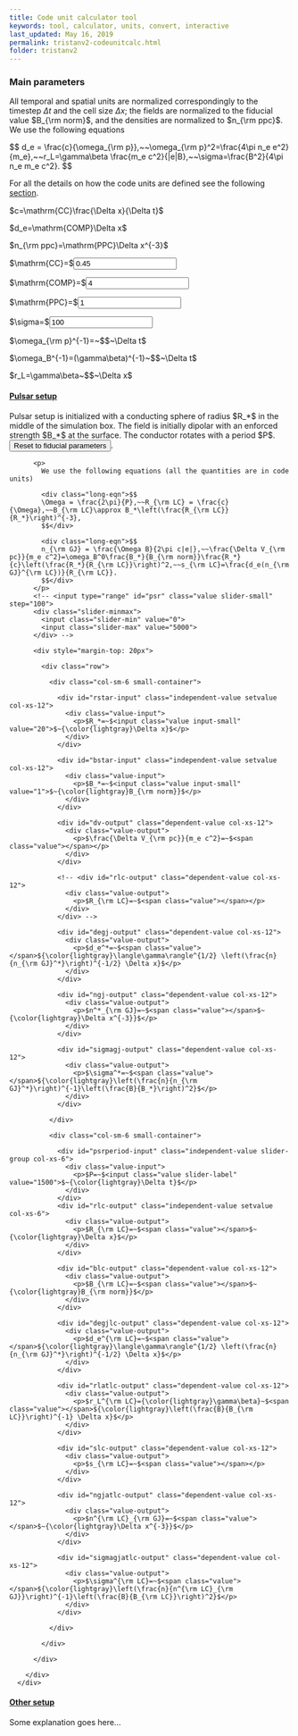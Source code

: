 ```yaml
---
title: Code unit calculator tool
keywords: tool, calculator, units, convert, interactive
last_updated: May 16, 2019
permalink: tristanv2-codeunitcalc.html
folder: tristanv2
---
```


### Main parameters

All temporal and spatial units are normalized correspondingly to the timestep $\Delta t$ and the cell size $\Delta x$; the fields are normalized to the fiducial value $B_{\rm norm}$, and the densities are normalized to $n_{\rm ppc}$. We use the following equations

<div class="long-eqn">$$
d_e = \frac{c}{\omega_{\rm p}},~~\omega_{\rm p}^2=\frac{4\pi n_e e^2}{m_e},~~r_L=\gamma\beta \frac{m_e c^2}{|e|B},~~\sigma=\frac{B^2}{4\pi n_e m_e c^2}.
$$</div>

For all the details on how the code units are defined see the following [section](tristanv2-sim-units.html).

<div>
  <div class="row justify-content-center" style="margin-top: 15px">
    <div class="col-sm-4">
      <div id="c-def" class="setvalue-group col-xs-12">
        <div class="value-input">
          <p>$c=\mathrm{CC}\frac{\Delta x}{\Delta t}$</p>
        </div>
      </div>
    </div>
    <div class="col-sm-4">
      <div id="de-def" class="setvalue-group col-xs-12">
        <div class="value-input">
          <p>$d_e=\mathrm{COMP}\Delta x$</p>
        </div>
      </div>
    </div>
    <div class="col-sm-4">
      <div id="nppc-def" class="independent-value setvalue-group col-xs-12">
        <div class="value-input">
          <p>$n_{\rm ppc}=\mathrm{PPC}\Delta x^{-3}$</p>
        </div>
      </div>
    </div>
  </div>
  <div class="row justify-content-center">
    <div class="col-sm-3">
      <div id="c-input" class="independent-value setvalue-group col-xs-12">
        <div class="value-input">
          <p>$\mathrm{CC}=$<input class="value input-small" value="0.45"></p>
        </div>
      </div>
    </div>
    <div class="col-sm-3">
      <div id="comp-input" class="independent-value setvalue-group col-xs-12">
        <div class="value-input">
          <p>$\mathrm{COMP}=$<input class="value input-small" value="4"></p>
        </div>
      </div>
    </div>
    <div class="col-sm-3">
      <div id="nppc-input" class="independent-value setvalue-group col-xs-12">
        <div class="value-input">
          <p>$\mathrm{PPC}=$<input class="value input-small" value="1"></p>
        </div>
      </div>
    </div>
    <div class="col-sm-3">
      <div id="sigma-input" class="independent-value setvalue-group col-xs-12">
        <div class="value-input">
          <p>$\sigma=$<input class="value input-small" value="100"></p>
        </div>
      </div>
    </div>
  </div>
  <div class="row justify-content-center">
    <div class="col-sm-4">
      <div id="omegap-output" class="dependent-value getvalue-group col-xs-12">
        <div class="value-output">
          <p>$\omega_{\rm p}^{-1}=~$<span class="value"></span>$~\Delta t$</p>
        </div>
      </div>
    </div>
    <div class="col-sm-4">
      <div id="omegaB-output" class="dependent-value getvalue-group col-xs-12">
        <div class="value-output">
          <p>$\omega_B^{-1}=(\gamma\beta)^{-1}~$<span class="value"></span>$~\Delta t$</p>
        </div>
      </div>
    </div>
    <div class="col-sm-4">
      <div id="gyro-output" class="dependent-value getvalue-group col-xs-12">
        <div class="value-output">
          <p>$r_L=\gamma\beta~$<span class="value"></span>$~\Delta x$</p>
        </div>
      </div>
    </div>
  </div>
</div>

<!-- <div>
  <div class="row slider-row">
    <div class="col-sm-4 small-container">
      <div id="nppc-slider" class="independent-value slider-group col-sm-12">
        <div class="slider border border-primary">
          <p>$n_{\rm ppc}=$<input class="value slider-label" value="1"></p>
          <input type="range" class="value slider-small" step="1">
          <div class="slider-minmax">
            <input class="slider-min" value="0">
            <input class="slider-max" value="100">
          </div>
        </div>
      </div>
    </div>

    <div class="col-sm-4 small-container">
      <div id="comp-slider" class="independent-value slider-group col-sm-12">
        <div class="slider">
          <p>$d_e=$<input class="value slider-label" value="5"></p>
          <input type="range" class="value slider-small" step="1">
          <div class="slider-minmax">
            <input class="slider-min" value="0">
            <input class="slider-max" value="50">
          </div>
        </div>
      </div>
    </div>

    <div class="col-sm-4 small-container">
      <div id="sigma-slider" class="independent-value slider-group col-sm-12">
        <div class="slider">
          <p>$\sigma=$<input class="value slider-label" value="100"></p>
          <input type="range" class="value slider-small" step="1">
          <div class="slider-minmax">
            <input class="slider-min" value="0">
            <input class="slider-max" value="1000">
          </div>
        </div>
      </div>
    </div>
  </div>
</div> -->

<div class="panel-group">
  <div class="panel panel-default">
      <div class="panel-heading">
        <h4 class="panel-title">
          <a class="noCrossRef accordion-toggle" data-toggle="collapse" href="#collapseOne">
            Pulsar setup
          </a>
        </h4>
      </div>
      <div id="collapseOne" class="panel-collapse collapse noCrossRef in" aria-expanded="true">
        <div class="panel-body">
          <p>
            Pulsar setup is initialized with a conducting sphere of radius $R_*$ in the middle of the simulation box. The field is initially dipolar with an enforced strength $B_*$ at the surface. The conductor rotates with a period $P$.
            <!-- Important quantities include $R_{\rm LC}$ - size of the light cylinder, $r_L^{\rm LC}$ - larmor radius of particles near the light cylinder, $n_{\rm GJ}^*$ - GJ density required to screen the parallel electric field near the star, and the associated magnetization - $\sigma^*(n_{\rm GJ}^*)$ - and the skin depth - $d_e(n_{\rm GJ}^*)$. $\Delta V$ is the potential drop across the polar cap. All the other quantities with a sub-/super- script "${}^*$" are measured at the stellar surface, and with "${}^{\rm LC}$" - near the light cylinder. -->
            <button type="button" id="resetPulsar">Reset to fiducial parameters</button>.
          </p>

          <p>
            We use the following equations (all the quantities are in code units)

            <div class="long-eqn">$$
            \Omega = \frac{2\pi}{P},~~R_{\rm LC} = \frac{c}{\Omega},~~B_{\rm LC}\approx B_*\left(\frac{R_{\rm LC}}{R_*}\right)^{-3},
            $$</div>

            <div class="long-eqn">$$
            n_{\rm GJ} = \frac{\Omega B}{2\pi c|e|},~~\frac{\Delta V_{\rm pc}}{m_e c^2}=\omega_B^0\frac{B_*}{B_{\rm norm}}\frac{R_*}{c}\left(\frac{R_*}{R_{\rm LC}}\right)^2,~~s_{\rm LC}=\frac{d_e(n_{\rm GJ}^{\rm LC})}{R_{\rm LC}}.
            $$</div>
          </p>
          <!-- <input type="range" id="psr" class="value slider-small" step="100">
          <div class="slider-minmax">
            <input class="slider-min" value="0">
            <input class="slider-max" value="5000">
          </div> -->

          <div style="margin-top: 20px">

            <div class="row">

              <div class="col-sm-6 small-container">

                <div id="rstar-input" class="independent-value setvalue col-xs-12">
                  <div class="value-input">
                    <p>$R_*=~$<input class="value input-small" value="20">$~{\color{lightgray}\Delta x}$</p>
                  </div>
                </div>

                <div id="bstar-input" class="independent-value setvalue col-xs-12">
                  <div class="value-input">
                    <p>$B_*=~$<input class="value input-small" value="1">$~{\color{lightgray}B_{\rm norm}}$</p>
                  </div>
                </div>

                <div id="dv-output" class="dependent-value col-xs-12">
                  <div class="value-output">
                    <p>$\frac{\Delta V_{\rm pc}}{m_e c^2}=~$<span class="value"></span></p>
                  </div>
                </div>

                <!-- <div id="rlc-output" class="dependent-value col-xs-12">
                  <div class="value-output">
                    <p>$R_{\rm LC}=~$<span class="value"></span></p>
                  </div>
                </div> -->

                <div id="degj-output" class="dependent-value col-xs-12">
                  <div class="value-output">
                    <p>$d_e^*=~$<span class="value"></span>${\color{lightgray}\langle\gamma\rangle^{1/2} \left(\frac{n}{n_{\rm GJ}^*}\right)^{-1/2} \Delta x}$</p>
                  </div>
                </div>

                <div id="ngj-output" class="dependent-value col-xs-12">
                  <div class="value-output">
                    <p>$n^*_{\rm GJ}=~$<span class="value"></span>$~{\color{lightgray}\Delta x^{-3}}$</p>
                  </div>
                </div>

                <div id="sigmagj-output" class="dependent-value col-xs-12">
                  <div class="value-output">
                    <p>$\sigma^*=~$<span class="value"></span>${\color{lightgray}\left(\frac{n}{n_{\rm GJ}^*}\right)^{-1}\left(\frac{B}{B_*}\right)^2}$</p>
                  </div>
                </div>

              </div>

              <div class="col-sm-6 small-container">

                <div id="psrperiod-input" class="independent-value slider-group col-xs-6">
                  <div class="value-input">
                    <p>$P=~$<input class="value slider-label" value="1500">$~{\color{lightgray}\Delta t}$</p>
                  </div>
                </div>
                <div id="rlc-output" class="independent-value setvalue col-xs-6">
                  <div class="value-output">
                    <p>$R_{\rm LC}=~$<span class="value"></span>$~{\color{lightgray}\Delta x}$</p>
                  </div>
                </div>

                <div id="blc-output" class="dependent-value col-xs-12">
                  <div class="value-output">
                    <p>$B_{\rm LC}=~$<span class="value"></span>$~{\color{lightgray}B_{\rm norm}}$</p>
                  </div>
                </div>

                <div id="degjlc-output" class="dependent-value col-xs-12">
                  <div class="value-output">
                    <p>$d_e^{\rm LC}=~$<span class="value"></span>${\color{lightgray}\langle\gamma\rangle^{1/2} \left(\frac{n}{n_{\rm GJ}^*}\right)^{-1/2} \Delta x}$</p>
                  </div>
                </div>

                <div id="rlatlc-output" class="dependent-value col-xs-12">
                  <div class="value-output">
                    <p>$r_L^{\rm LC}={\color{lightgray}\gamma\beta}~$<span class="value"></span>${\color{lightgray}\left(\frac{B}{B_{\rm LC}}\right)^{-1} \Delta x}$</p>
                  </div>
                </div>

                <div id="slc-output" class="dependent-value col-xs-12">
                  <div class="value-output">
                    <p>$s_{\rm LC}=~$<span class="value"></span></p>
                  </div>
                </div>

                <div id="ngjatlc-output" class="dependent-value col-xs-12">
                  <div class="value-output">
                    <p>$n^{\rm LC}_{\rm GJ}=~$<span class="value"></span>$~{\color{lightgray}\Delta x^{-3}}$</p>
                  </div>
                </div>

                <div id="sigmagjatlc-output" class="dependent-value col-xs-12">
                  <div class="value-output">
                    <p>$\sigma^{\rm LC}=~$<span class="value"></span>${\color{lightgray}\left(\frac{n}{n^{\rm LC}_{\rm GJ}}\right)^{-1}\left(\frac{B}{B_{\rm LC}}\right)^2}$</p>
                  </div>
                </div>

              </div>

            </div>

          </div>

        </div>
      </div>
  </div>
  <!-- /.panel -->
  <div class="panel panel-default">
      <div class="panel-heading">
          <h4 class="panel-title">
              <a class="noCrossRef accordion-toggle" data-toggle="collapse" href="#collapseTwo">
                Other setup
              </a>
          </h4>
      </div>
      <div id="collapseTwo" class="panel-collapse collapse noCrossRef">
          <div class="panel-body">
            Some explanation goes here...
            <div style="margin-top: 20px">
            </div>
          </div>
      </div>
  </div>
</div>


<script>
  window.onload = function() {
    // let slider_groups = document.getElementsByClassName("slider-group");
    // [].forEach.call(slider_groups, function (group) {
    // 	let slider = group.getElementsByClassName("slider-small")[0];
    //   let label = group.getElementsByClassName("slider-label")[0];
    //   let slider_min = group.getElementsByClassName("slider-min")[0];
    //   let slider_max = group.getElementsByClassName("slider-max")[0];
    //   updateMin.call(slider_min);
    //   updateMax.call(slider_max);
    //   updateValueFromSlider.apply(slider);
    //   updateValueFromLabel.apply(label);
    //   slider.addEventListener("input", updateValueFromSlider, false);
    //   label.addEventListener("input", updateValueFromLabel, false);
    //   slider_min.addEventListener("input", updateMin, false);
    //   slider_max.addEventListener("input", updateMax, false);
    //   function updateValueFromSlider(elem) {
    //     let label = this.parentElement.getElementsByClassName("slider-label")[0];
    //     label.value = this.value;
    //   }
    //   function updateValueFromLabel(elem) {
    //     let slider = this.closest(".slider").getElementsByClassName("slider-small")[0];
    //     slider.value = this.value;
    //   }
    //   function updateMin() {
    //     let slider = this.closest(".slider").getElementsByClassName("slider-small")[0];
    //     let label = this.closest(".slider").getElementsByClassName("slider-label")[0];
    //     slider.setAttribute("min", this.value);
    //     updateValueFromLabel.apply(label);
    //   }
    //   function updateMax() {
    //     let slider = this.closest(".slider").getElementsByClassName("slider-small")[0];
    //     let label = this.closest(".slider").getElementsByClassName("slider-label")[0];
    //     slider.setAttribute("max", this.value);
    //     updateValueFromLabel.apply(label);
    //   }
    // });
    updateDependents();

    document.getElementById("resetPulsar").addEventListener("click", resetPulsar);

    let independent_values = document.getElementsByClassName("independent-value");
    [].forEach.call(independent_values, function (value) {
      let value_inputs = value.getElementsByClassName("value");
      [].forEach.call(value_inputs, function (value_input) {
        value_input.addEventListener("input", updateDependents, false);
      });
    });

    function precise(x) {
      if (isFinite(x)) {
        return Number.parseFloat(x).toPrecision(4);
      } else {
        return '&#8734';
      }
    }
    function updateDependents() {
      let CC = document.getElementById("c-input").getElementsByClassName("value")[0].value;
      let comp = document.getElementById("comp-input").getElementsByClassName("value")[0].value;
      let sigma = document.getElementById("sigma-input").getElementsByClassName("value")[0].value;
      let ppc0 = document.getElementById("nppc-input").getElementsByClassName("value")[0].value;
      let b_norm = CC**2 * Math.sqrt(sigma) / comp;
      let qe = CC**2 / (ppc0 * comp**2);
      let omega_P = (comp / CC);
      let omega_B = (b_norm / CC);
      {
        // update omega_p
        let omegap_el = document.getElementById("omegap-output");
        omegap_el.getElementsByClassName("value")[0].innerHTML = precise(1.0 / omega_P);
      }
      {
        // update omegaB
        let omegap_B = document.getElementById("omegaB-output");
        omegap_B.getElementsByClassName("value")[0].innerHTML = precise(1.0 / omega_B);
      }
      {
        // update gyro
        let gyro_el = document.getElementById("gyro-output");
        gyro_el.getElementsByClassName("value")[0].innerHTML = precise(comp / Math.sqrt(sigma));
      }
      { // Pulsar stuff
        let bstar = document.getElementById("bstar-input").getElementsByClassName("value")[0].value;
        let period = document.getElementById("psrperiod-input").getElementsByClassName("value")[0].value;
        let rstar = document.getElementById("rstar-input").getElementsByClassName("value")[0].value;

        let rlc = CC * period / (2 * Math.PI);

        let nGJ = 2 * (2 * Math.PI / period) * bstar * b_norm / (CC * qe);
        let sigmaGJ = (bstar * b_norm)**2 / (nGJ * CC**2 * qe);
        let deGJ = comp * (nGJ / ppc0)**(-0.5);
        let dv = omega_B * bstar * (rstar / CC) * (rstar / rlc)**2;

        let BLC = bstar * (rstar / rlc)**3;
        let rlLC = CC**2 / (BLC * b_norm);
        let nGJLC = 2 * (2 * Math.PI / period) * BLC * b_norm / (CC * qe);
        let sigmaGJLC = (BLC * b_norm)**2 / (nGJLC * CC**2 * qe);
        let deGJLC = comp * (nGJLC / ppc0)**(-0.5);

        let rlc_el = document.getElementById("rlc-output");
        rlc_el.getElementsByClassName("value")[0].innerHTML = precise(rlc);

        let rlatlc_el = document.getElementById("rlatlc-output");
        rlatlc_el.getElementsByClassName("value")[0].innerHTML = precise(rlLC);

        let ngj_el = document.getElementById("ngj-output");
        ngj_el.getElementsByClassName("value")[0].innerHTML = precise(nGJ);

        let blc_el = document.getElementById("blc-output");
        blc_el.getElementsByClassName("value")[0].innerHTML = precise(BLC);

        let sigmagj_el = document.getElementById("sigmagj-output");
        sigmagj_el.getElementsByClassName("value")[0].innerHTML = precise(sigmaGJ);

        let degj_el = document.getElementById("degj-output");
        degj_el.getElementsByClassName("value")[0].innerHTML = precise(deGJ);

        let dv_el = document.getElementById("dv-output");
        dv_el.getElementsByClassName("value")[0].innerHTML = precise(dv);

        let ngjlc_el = document.getElementById("ngjatlc-output");
        ngjlc_el.getElementsByClassName("value")[0].innerHTML = precise(nGJLC);

        let degjlc_el = document.getElementById("degjlc-output");
        degjlc_el.getElementsByClassName("value")[0].innerHTML = precise(deGJLC);

        let slc_el = document.getElementById("slc-output");
        slc_el.getElementsByClassName("value")[0].innerHTML = precise(deGJLC / rlc);

        let sigmagjlc_el = document.getElementById("sigmagjatlc-output");
        sigmagjlc_el.getElementsByClassName("value")[0].innerHTML = precise(sigmaGJLC);
      }
    }
    function resetPulsar() {
      let cc_0 = 0.45, comp_0 = 4, ppc_0 = 10, sigma_0 = 1e7;
      let rstar_0 = 40, bstar_0 = 1, period_0 = 1600;
      document.getElementById("c-input").getElementsByClassName('value')[0].setAttribute('value', cc_0);
      document.getElementById("comp-input").getElementsByClassName('value')[0].setAttribute('value', comp_0);
      document.getElementById("sigma-input").getElementsByClassName('value')[0].setAttribute('value', sigma_0);
      document.getElementById("nppc-input").getElementsByClassName('value')[0].setAttribute('value', ppc_0);
      document.getElementById("rstar-input").getElementsByClassName('value')[0].setAttribute('value', rstar_0);
      document.getElementById("bstar-input").getElementsByClassName('value')[0].setAttribute('value', bstar_0);
      document.getElementById("psrperiod-input").getElementsByClassName('value')[0].setAttribute('value', period_0);
      updateDependents();
    }
  };
</script>
